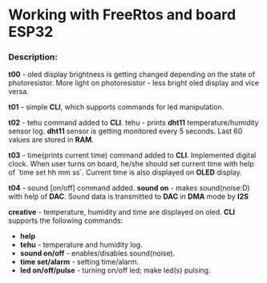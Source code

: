 <h1> Working with FreeRtos and board ESP32 </h1>

<h3> Description: </h3>
<p> <b>t00</b> - oled display brightness is getting changed depending on the state of photoresistor. More light on photoresistor - less bright oled display and vice versa.</p> 
<p> <b>t01</b> - simple <b>CLI</b>, which supports commands for led manipulation.</p> 
<p> <b>t02</b> - tehu command added to <b>CLI</b>. tehu - prints <b>dht11</b> temperature/humidity sensor log. <b>dht11</b> sensor is getting monitored every 5 seconds. Last 60 values are stored in <b>RAM</b>.</p>
<p> <b>t03</b> - time(prints current time) command added to <b>CLI</b>. Implemented digital clock. When user turns on board, he/she should set current time with help of `time set hh mm ss`. Current time is also displayed on <b>OLED</b> display.</p> 
<p> <b>t04</b> - sound [on/off] command added. <b>sound on</b> - makes sound(noise:D) with help of <b>DAC</b>. Sound data is transmitted to <b>DAC</b> in <b>DMA</b> mode by <b>I2S</b></p>
<p> <b>creative</b> - temperature, humidity and time are displayed on oled. <b>CLI</b> supports the following commands:
	<ul>
		<li><b>help</b></li>
		<li><b>tehu</b> - temperature and humidity log.</li>
		<li><b>sound on/off</b> - enables/disables sound(noise).</li>
		<li><b>time set/alarm</b> - setting time/alarm.</li>
		<li><b>led on/off/pulse</b> - turning on/off led; make led(s) pulsing.</li>
	</ul> 
</p>
